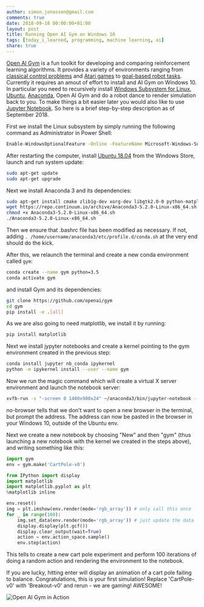```yaml
---
author: simon.jonassen@gmail.com
comments: true
date: 2018-09-18 00:00:00+01:00
layout: post
title: Running Open AI Gym on Windows 10
tags: [today_i_learned, programming, machine learning, ai]
share: true
---
```



[Open AI Gym](https://gym.openai.com/) is a fun toolkit for developing and comparing reinforcement learning algorithms. It provides a variety of environments ranging from [classical control problems](https://gym.openai.com/envs/#classic_control) and [Atari games](https://gym.openai.com/envs/#atari) to [goal-based robot tasks](https://gym.openai.com/envs/#robotics). Currently it requires an amout of effort to install and AI Gym on Windows 10. In particular you need to recursively install [Windows Subsystem for Linux](https://docs.microsoft.com/en-us/windows/wsl/install-win10), [Ubuntu](https://www.ubuntu.com), [Anaconda](https://www.anaconda.com), Open AI Gym and do a robot dance to render simulation back to you. To make things a bit easier later you would also like to use [Jupyter Notebook](http://jupyter.org/). So here is a brief step-by-step description as of September 2018.

First we install the Linux subsystem by simply running the following command as Administrator in Power Shell:

```bash
Enable-WindowsOptionalFeature -Online -FeatureName Microsoft-Windows-Subsystem-Linux
```

After restarting the computer, install [Ubuntu 18.04](https://www.microsoft.com/en-us/p/ubuntu-1804-lts/9n9tngvndl3q) from the Windows Store, launch and run system update:

```bash
sudo apt-get update
sudo apt-get upgrade
```

Next we install Anaconda 3 and its dependencies:

```bash
sudo apt-get install cmake zlib1g-dev xorg-dev libgtk2.0-0 python-matplotlib swig python-opengl xvfb
wget https://repo.continuum.io/archive/Anaconda3-5.2.0-Linux-x86_64.sh
chmod +x Anaconda3-5.2.0-Linux-x86_64.sh
./Anaconda3-5.2.0-Linux-x86_64.sh
```

Then we ensure that .bashrc file has been modified as necessary. If not, adding `. /home/username/anaconda3/etc/profile.d/conda.sh` at the very end should do the kick. 

After this, we relaunch the terminal and create a new conda environment called `gym`:

```bash
conda create --name gym python=3.5
conda activate gym
```

and install Gym and its dependencies:

```bash
git clone https://github.com/openai/gym
cd gym
pip install -e .[all]
```

As we are also going to need matplotlib, we install it by running:
```bash
pip install matplotlib
```

Next we install jypyter notebooks and create a kernel pointing to the gym environment created in the previous step:

```bash
conda install jupyter nb_conda ipykernel
python -m ipykernel install --user --name gym
```

Now we run the magic command which will create a virtual X server environment and launch the notebook server:

```bash
xvfb-run -s "-screen 0 1400x900x24" ~/anaconda3/bin/jupyter-notebook --no-browser
```

no-browser tells that we don't want to open a new browser in the terminal, but prompt the address. The address can now be pasted in the browser in your Windows 10, outside of the Ubuntu env. 

Next we create a new notebook by choosing "New" and then "gym" (thus launching a new notebook with the kernel we created in the steps above), and writing something like this:

```python
import gym
env = gym.make('CartPole-v0')

from IPython import display
import matplotlib
import matplotlib.pyplot as plt
%matplotlib inline

env.reset()
img = plt.imshow(env.render(mode='rgb_array')) # only call this once
for _ in range(100):
    img.set_data(env.render(mode='rgb_array')) # just update the data
    display.display(plt.gcf())
    display.clear_output(wait=True)
    action = env.action_space.sample()
    env.step(action)
```

This tells to create a new cart pole experiment and perform 100 iterations of doing a random action and rendering the environment to the notebook.

If you are lucky, hitting enter will display an animation of a cart pole failing to balance. Congratulations, this is your first simulation! Replace 'CartPole-v0' with 'Breakout-v0' and rerun - we are gaming! AWESOME!

![Open AI Gym in Action](http://s-j.github.io/images/cartpole.png)
